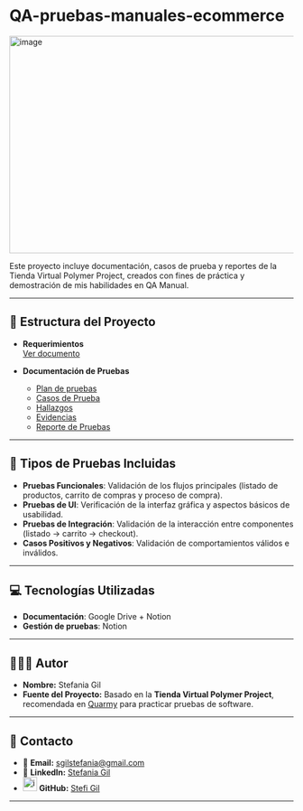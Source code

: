 # QA-pruebas-manuales-ecommerce

<img width="1365" height="385" alt="image" src="https://github.com/user-attachments/assets/8b458507-1d75-460e-92f5-56e7c4c265fe" />

Este proyecto incluye documentación, casos de prueba y reportes de la Tienda Virtual Polymer Project, creados con fines de práctica y demostración de mis habilidades en QA Manual.

---

## 📂 Estructura del Proyecto  

- **Requerimientos**  
  [Ver documento](https://drive.google.com/file/d/1X_8VN4hzJiyovG5QgClD8f8maSQf2Buz/view?usp=sharing)  

- **Documentación de Pruebas**  
  - [Plan de pruebas](https://drive.google.com/file/d/147o71otEvPoCuhKvOM-_GdLUgyBDgOIo/view?usp=sharing)
  - [Casos de Prueba](https://sugary-theater-f73.notion.site/Casos-de-Prueba-25323ae68db58018bf1ad24b83cf6ece)  
  - [Hallazgos](ENLACE_NOTION_HALLAZGOS)  
  - [Evidencias](ENLACE_NOTION_EVIDENCIAS)  
  - [Reporte de Pruebas](ENLACE_NOTION_REPORTE)  

---

## 🧪 Tipos de Pruebas Incluidas

- **Pruebas Funcionales**: Validación de los flujos principales (listado de productos, carrito de compras y proceso de compra).  
- **Pruebas de UI**: Verificación de la interfaz gráfica y aspectos básicos de usabilidad.  
- **Pruebas de Integración**: Validación de la interacción entre componentes (listado → carrito → checkout). 
- **Casos Positivos y Negativos**: Validación de comportamientos válidos e inválidos.

---

## 💻 Tecnologías Utilizadas

- **Documentación**: Google Drive + Notion  
- **Gestión de pruebas**: Notion

---

## 👩🏻‍💻 Autor  

- **Nombre:** Stefania Gil
- **Fuente del Proyecto:** Basado en la **Tienda Virtual Polymer Project**, recomendada en [Quarmy](https://qarmy.ar/webs-practicas-testing/) para practicar pruebas de software.  

---

## 📩 Contacto

- 📧 **Email:** sgilstefania@gmail.com
- 💼 **LinkedIn:** [Stefania Gil](https://www.linkedin.com/in/stefania-gil/)  
- <img width="25" height="25" alt="image" src="https://github.com/user-attachments/assets/efb91027-df4e-45b7-b3a9-5dd30e9ed6b4" /> **GitHub:** [Stefi Gil](https://github.com/StefiGil)


---
